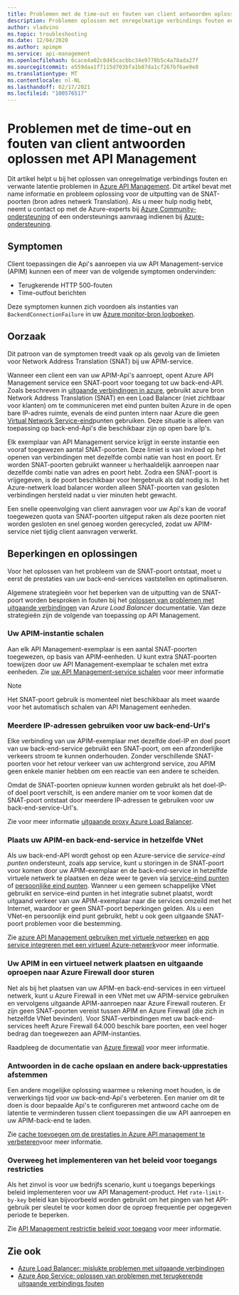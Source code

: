 ```yaml
---
title: Problemen met de time-out en fouten van client antwoorden oplossen met API Management
description: Problemen oplossen met onregelmatige verbindings fouten en verwante latentie problemen in API Management
author: vladvino
ms.topic: troubleshooting
ms.date: 12/04/2020
ms.author: apimpm
ms.service: api-management
ms.openlocfilehash: 6cace4a02c8d45cacbbc34e9778b5c4a78ada27f
ms.sourcegitcommit: e559daa1f7115d703bfa1b87da1cf267bf6ae9e8
ms.translationtype: MT
ms.contentlocale: nl-NL
ms.lasthandoff: 02/17/2021
ms.locfileid: "100576517"
---
```

# <a name="troubleshooting-client-response-timeouts-and-errors-with-api-management"></a>Problemen met de time-out en fouten van client antwoorden oplossen met API Management

Dit artikel helpt u bij het oplossen van onregelmatige verbindings fouten en verwante latentie problemen in [Azure API Management](./api-management-key-concepts.md). Dit artikel bevat met name informatie en probleem oplossing voor de uitputting van de SNAT-poorten (bron adres netwerk Translation). Als u meer hulp nodig hebt, neemt u contact op met de Azure-experts bij [Azure Community-ondersteuning](https://azure.microsoft.com/support/community/) of een ondersteunings aanvraag indienen bij [Azure-ondersteuning](https://azure.microsoft.com/support/options/).

## <a name="symptoms"></a>Symptomen

Client toepassingen die Api's aanroepen via uw API Management-service (APIM) kunnen een of meer van de volgende symptomen ondervinden:

* Terugkerende HTTP 500-fouten
* Time-outfout berichten

Deze symptomen kunnen zich voordoen als instanties van `BackendConnectionFailure` in uw [Azure monitor-bron logboeken](../azure-monitor/essentials/resource-logs.md).

## <a name="cause"></a>Oorzaak

Dit patroon van de symptomen treedt vaak op als gevolg van de limieten voor Network Address Translation (SNAT) bij uw APIM-service.

Wanneer een client een van uw APIM-Api's aanroept, opent Azure API Management service een SNAT-poort voor toegang tot uw back-end-API. Zoals beschreven in [uitgaande verbindingen in azure](../load-balancer/load-balancer-outbound-connections.md), gebruikt azure bron Network Address Translation (SNAT) en een Load Balancer (niet zichtbaar voor klanten) om te communiceren met eind punten buiten Azure in de open bare IP-adres ruimte, evenals de eind punten intern naar Azure die geen [Virtual Network Service-eind](../virtual-network/virtual-network-service-endpoints-overview.md)punten gebruiken. Deze situatie is alleen van toepassing op back-end-Api's die beschikbaar zijn op open bare Ip's.

Elk exemplaar van API Management service krijgt in eerste instantie een vooraf toegewezen aantal SNAT-poorten. Deze limiet is van invloed op het openen van verbindingen met dezelfde combi natie van host en poort. Er worden SNAT-poorten gebruikt wanneer u herhaaldelijk aanroepen naar dezelfde combi natie van adres en poort hebt. Zodra een SNAT-poort is vrijgegeven, is de poort beschikbaar voor hergebruik als dat nodig is. In het Azure-netwerk load balancer worden alleen SNAT-poorten van gesloten verbindingen hersteld nadat u vier minuten hebt gewacht.

Een snelle opeenvolging van client aanvragen voor uw Api's kan de vooraf toegewezen quota van SNAT-poorten uitgeput raken als deze poorten niet worden gesloten en snel genoeg worden gerecycled, zodat uw APIM-service niet tijdig client aanvragen verwerkt.

## <a name="mitigations-and-solutions"></a>Beperkingen en oplossingen

Voor het oplossen van het probleem van de SNAT-poort ontstaat, moet u eerst de prestaties van uw back-end-services vaststellen en optimaliseren.

Algemene strategieën voor het beperken van de uitputting van de SNAT-poort worden besproken in fouten bij het [oplossen van problemen met uitgaande verbindingen](../load-balancer/troubleshoot-outbound-connection.md) van *Azure Load Balancer* documentatie. Van deze strategieën zijn de volgende van toepassing op API Management.

### <a name="scale-your-apim-instance"></a>Uw APIM-instantie schalen

Aan elk API Management-exemplaar is een aantal SNAT-poorten toegewezen, op basis van APIM-eenheden. U kunt extra SNAT-poorten toewijzen door uw API Management-exemplaar te schalen met extra eenheden. Zie [uw API Management-service schalen](upgrade-and-scale.md#scale-your-api-management-service) voor meer informatie

> [!NOTE]
> Het SNAT-poort gebruik is momenteel niet beschikbaar als meet waarde voor het automatisch schalen van API Management eenheden.

### <a name="use-multiple-ips-for-your-backend-urls"></a>Meerdere IP-adressen gebruiken voor uw back-end-Url's

Elke verbinding van uw APIM-exemplaar met dezelfde doel-IP en doel poort van uw back-end-service gebruikt een SNAT-poort, om een afzonderlijke verkeers stroom te kunnen onderhouden. Zonder verschillende SNAT-poorten voor het retour verkeer van uw achtergrond service, zou APIM geen enkele manier hebben om een reactie van een andere te scheiden.

Omdat de SNAT-poorten opnieuw kunnen worden gebruikt als het doel-IP-of doel poort verschilt, is een andere manier om te voor komen dat de SNAT-poort ontstaat door meerdere IP-adressen te gebruiken voor uw back-end-service-Url's.

Zie voor meer informatie [uitgaande proxy Azure Load Balancer](../load-balancer/load-balancer-outbound-connections.md).

### <a name="place-your-apim-and-backend-service-in-the-same-vnet"></a>Plaats uw APIM-en back-end-service in hetzelfde VNet

Als uw back-end-API wordt gehost op een Azure-service die *service-eind punten* ondersteunt, zoals app service, kunt u storingen in de SNAT-poort voor komen door uw APIM-exemplaar en de back-end-service in hetzelfde virtuele netwerk te plaatsen en deze weer te geven via [service-eind punten](../virtual-network/virtual-network-service-endpoints-overview.md) of [persoonlijke eind punten](../private-link/private-endpoint-overview.md). Wanneer u een gemeen schappelijke VNet gebruikt en service-eind punten in het integratie subnet plaatst, wordt uitgaand verkeer van uw APIM-exemplaar naar die services omzeild met het Internet, waardoor er geen SNAT-poort beperkingen gelden. Als u een VNet-en persoonlijk eind punt gebruikt, hebt u ook geen uitgaande SNAT-poort problemen voor die bestemming.

Zie [azure API Management gebruiken met virtuele netwerken](api-management-using-with-vnet.md) en [app service integreren met een virtueel Azure-netwerk](../app-service/web-sites-integrate-with-vnet.md)voor meer informatie.

### <a name="place-your-apim-in-a-virtual-network-and-route-outbound-calls-to-azure-firewall"></a>Uw APIM in een virtueel netwerk plaatsen en uitgaande oproepen naar Azure Firewall door sturen

Net als bij het plaatsen van uw APIM-en back-end-services in een virtueel netwerk, kunt u Azure Firewall in een VNet met uw APIM-service gebruiken en vervolgens uitgaande APIM-aanroepen naar Azure Firewall routeren. Er zijn geen SNAT-poorten vereist tussen APIM en Azure Firewall (die zich in hetzelfde VNet bevinden). Voor SNAT-verbindingen met uw back-end-services heeft Azure Firewall 64.000 beschik bare poorten, een veel hoger bedrag dan toegewezen aan APIM-instanties.

Raadpleeg de documentatie van [Azure firewall](../firewall/overview.md) voor meer informatie.

### <a name="consider-response-caching-and-other-backend-performance-tuning"></a>Antwoorden in de cache opslaan en andere back-upprestaties afstemmen

Een andere mogelijke oplossing waarmee u rekening moet houden, is de verwerkings tijd voor uw back-end-Api's verbeteren. Een manier om dit te doen is door bepaalde Api's te configureren met antwoord cache om de latentie te verminderen tussen client toepassingen die uw API aanroepen en uw APIM-back-end te laden.

Zie [cache toevoegen om de prestaties in Azure API management te verbeteren](api-management-howto-cache.md)voor meer informatie.

### <a name="consider-implementing-access-restriction-policies"></a>Overweeg het implementeren van het beleid voor toegangs restricties

Als het zinvol is voor uw bedrijfs scenario, kunt u toegangs beperkings beleid implementeren voor uw API Management-product. Het `rate-limit-by-key` beleid kan bijvoorbeeld worden gebruikt om het pingen van het API-gebruik per sleutel te voor komen door de oproep frequentie per opgegeven periode te beperken.

Zie [API Management restrictie beleid voor toegang](api-management-access-restriction-policies.md) voor meer informatie.

## <a name="see-also"></a>Zie ook

* [Azure Load Balancer: mislukte problemen met uitgaande verbindingen](../load-balancer/troubleshoot-outbound-connection.md)
* [Azure App Service: oplossen van problemen met terugkerende uitgaande verbindings fouten](../app-service/troubleshoot-intermittent-outbound-connection-errors.md)
